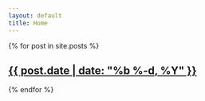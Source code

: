 ```yaml
---
layout: default
title: Home
---
```



{% for post in site.posts %}
    <div class="post">
      <h2>
        <a href="{{ post.url }}">
          {{ post.date | date: "%b %-d, %Y" }}
        </a>
      </h2>
    </div>
{% endfor %}